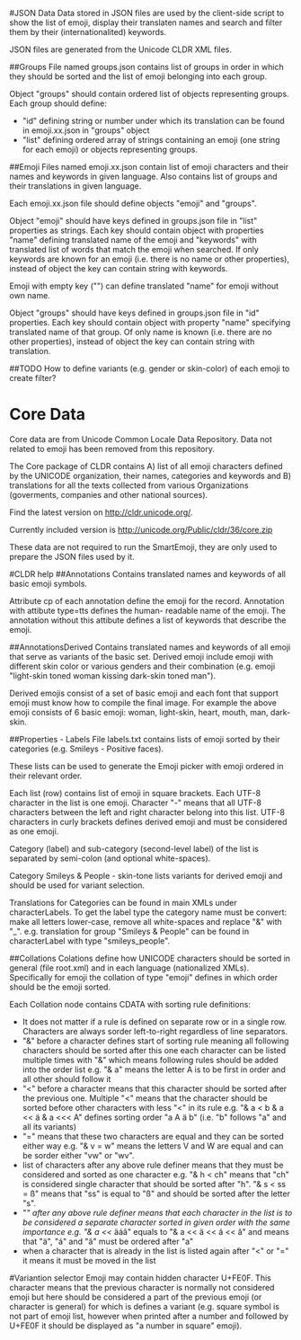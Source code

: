 #JSON Data
Data stored in JSON files are used by the client-side script to show the list of emoji, display their translaten names
and search and filter them by their (internationalited) keywords.

JSON files are generated from the Unicode CLDR XML files.

##Groups
File named groups.json contains list of groups in order in which they should be sorted and the list of emoji belonging
into each group.

Object "groups" should contain ordered list of objects representing groups. Each group should define:
* "id" defining string or number under which its translation can be found in emoji.xx.json in "groups" object
* "list" defining ordered array of strings containing an emoji (one string for each emoji) or objects representing groups.

##Emoji
Files named emoji.xx.json contain list of emoji characters and their names and keywords in given language. Also contains
list of groups and their translations in given language.

Each emoji.xx.json file should define objects "emoji" and "groups".

Object "emoji" should have keys defined in groups.json file in "list" properties as strings. Each key should contain
object with properties "name" defining translated name of the emoji and "keywords" with translated list of words that
match the emoji when searched. If only keywords are known for an emoji (i.e. there is no name or other properties),
instead of object the key can contain string with keywords.

Emoji with empty key ("") can define translated "name" for emoji without own name.

Object "groups" should have keys defined in groups.json file in "id" properties. Each key should contain object with
property "name" specifying translated name of that group. Of only name is known (i.e. there are no other properties),
instead of object the key can contain string with translation.

##TODO
How to define variants (e.g. gender or skin-color) of each emoji to create filter?

# Core Data
Core data are from Unicode Common Locale Data Repository.
Data not related to emoji has been removed from this repository.

The Core package of CLDR contains A) list of all emoji characters defined
by the UNICODE organization, their names, categories and keywords
and B) translations for all the texts collected from various Organizations
(goverments, companies and other national sources).

Find the latest version on http://cldr.unicode.org/.

Currently included version is http://unicode.org/Public/cldr/36/core.zip

These data are not required to run the SmartEmoji, they are only used to prepare the JSON files used by it.

#CLDR help
##Annotations
Contains translated names and keywords of all basic emoji symbols.

Attribute cp of each annotation define the emoji for the record. Annotation with attibute type=tts defines the human-
readable name of the emoji. The annotation without this attibute defines a list of keywords that describe the emoji.

##AnnotationsDerived
Contains translated names and keywords of all emoji that serve as variants of the basic set. Derived emoji include
emoji with different skin color or various genders and their combination (e.g. emoji "light-skin toned woman kissing
dark-skin toned man").

Derived emojis consist of a set of basic emoji and each font that support emoji must know how to compile the final image.
For example the above emoji consists of 6 basic emoji: woman, light-skin, heart, mouth, man, dark-skin.

##Properties - Labels
File labels.txt contains lists of emoji sorted by their categories (e.g. Smileys - Positive faces).

These lists can be used to generate the Emoji picker with emoji ordered in their relevant order.

Each list (row) contains list of emoji in square brackets. Each UTF-8 character in the list is one emoji.
Character "-" means that all UTF-8 characters between the left and right character belong into this list.
UTF-8 characters in curly brackets defines derived emoji and must be considered as one emoji.

Category (label) and sub-category (second-level label) of the list is separated by semi-colon (and optional white-spaces).

Category Smileys & People - skin-tone lists variants for derived emoji and should be used for variant selection.

Translations for Categories can be found in main XMLs under characterLabels. To get the label type the category name
must be convert: make all letters lower-case, remove all white-spaces and replace "&" with "_".
e.g. translation for group "Smileys & People" can be found in characterLabel with type "smileys_people".


##Collations
Colations define how UNICODE characters should be sorted in general (file root.xml) and in each language (nationalized
XMLs). Specifically for emoji the collation of type "emoji" defines in which order should be the emoji sorted.

Each Collation node contains CDATA with sorting rule definitions:
* It does not matter if a rule is defined on separate row or in a single row. Characters are always sorder left-to-right
  regardless of line separators.
* "&" before a character defines start of sorting rule meaning all following characters should be sorted after this one
  each character can be listed multiple times with "&" which means following rules should be added into the order list
   e.g. "& a" means the letter A is to be first in order and all other should follow it
* "<" before a character means that this character should be sorted after the previous one.
  Multiple "<" means that the character should be sorted before other characters with less "<" in its rule
   e.g. "& a < b & a << ä & a <<< A" defines sorting order "a A ä b" (i.e. "b" follows "a" and all its variants)
* "=" means that these two characters are equal and they can be sorted either way
   e.g. "& v = w" means the letters V and W are equal and can be sorder either "vw" or "wv".
* list of characters after any above rule definer means that they must be considered and sorted as one character
   e.g. "& h < ch" means that "ch" is considered single character that should be sorted after "h".
        "& s < ss = ß" means that "ss" is equal to "ß" and should be sorted after the letter "s".
* "*" after any above rule definer means that each character in the list is to be considered a separate character
  sorted in given order with the same importance
   e.g. "& a <<* äáâ" equals to "& a << ä << á << â" and means that "ä", "á" and "â" must be ordered after "a"
* when a character that is already in the list is listed again after "<" or "=" it means it must be moved in the list

#Variantion selector
Emoji may contain hidden character U+FE0F. This character means that the previous character is normally not considered
emoji but here should be considered a part of the previous emoji (or character is general) for which is defines a variant
(e.g. square symbol is not part of emoji list, however when printed after a number and followed by U+FE0F it should
be displayed as "a number in square" emoji).